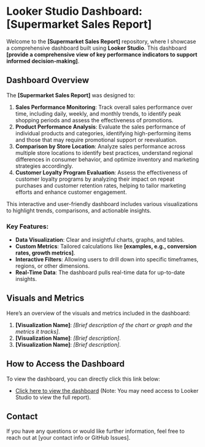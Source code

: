 # Looker Studio Dashboard: **[Supermarket Sales Report]**

Welcome to the **[Supermarket Sales Report]** repository, where I showcase a comprehensive dashboard built using **Looker Studio**. This dashboard **[provide a comprehensive view of key performance indicators to support informed decision-making]**.

## Dashboard Overview

The **[Supermarket Sales Report]** was designed to:
1. **Sales Performance Monitoring**: Track overall sales performance over time, including daily, weekly, and monthly trends, to identify peak shopping periods and assess the effectiveness of promotions.
2. **Product Performance Analysis**: Evaluate the sales performance of individual products and categories, identifying high-performing items and those that may require promotional support or reevaluation.
3. **Comparison by Store Location**: Analyze sales performance across multiple store locations to identify best practices, understand regional differences in consumer behavior, and optimize inventory and marketing strategies accordingly.
4. **Customer Loyalty Program Evaluation**: Assess the effectiveness of customer loyalty programs by analyzing their impact on repeat purchases and customer retention rates, helping to tailor marketing efforts and enhance customer engagement.

This interactive and user-friendly dashboard includes various visualizations to highlight trends, comparisons, and actionable insights.

### Key Features:
- **Data Visualization**: Clear and insightful charts, graphs, and tables.
- **Custom Metrics**: Tailored calculations like **[examples, e.g., conversion rates, growth metrics]**.
- **Interactive Filters**: Allowing users to drill down into specific timeframes, regions, or other dimensions.
- **Real-Time Data**: The dashboard pulls real-time data for up-to-date insights.
  
## Visuals and Metrics

Here’s an overview of the visuals and metrics included in the dashboard:

1. **[Visualization Name]**: _[Brief description of the chart or graph and the metrics it tracks]_.
2. **[Visualization Name]**: _[Brief description]_.
3. **[Visualization Name]**: _[Brief description]_.

## How to Access the Dashboard

To view the dashboard, you can directly click this link below:
- [Click here to view the dashboard]([#link-to-dashboard](https://lookerstudio.google.com/u/0/reporting/b8a5052d-b055-4270-a716-2f5294a5fa9f/page/p_n3qbazzwld)) (Note: You may need access to Looker Studio to view the full report).

## Contact

If you have any questions or would like further information, feel free to reach out at [your contact info or GitHub Issues].

